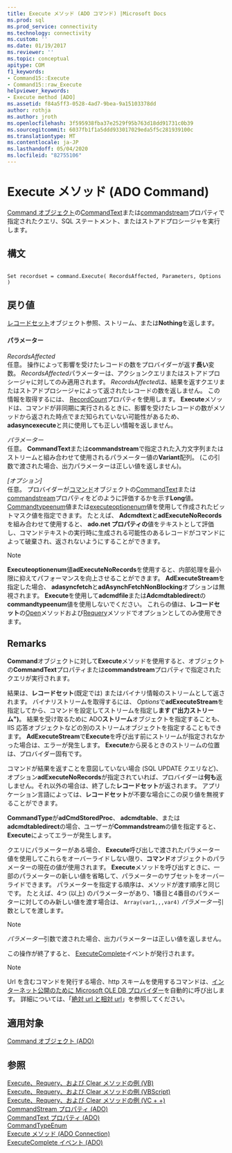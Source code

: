 ```yaml
---
title: Execute メソッド (ADO コマンド) |Microsoft Docs
ms.prod: sql
ms.prod_service: connectivity
ms.technology: connectivity
ms.custom: ''
ms.date: 01/19/2017
ms.reviewer: ''
ms.topic: conceptual
apitype: COM
f1_keywords:
- Command15::Execute
- Command15::raw_Execute
helpviewer_keywords:
- Execute method [ADO]
ms.assetid: f84a5ff3-0528-4ad7-9bea-9a15103378dd
author: rothja
ms.author: jroth
ms.openlocfilehash: 3f595938fba37e2529f95b763d18dd91731c0b39
ms.sourcegitcommit: 6037fb1f1a5ddd933017029eda5f5c281939100c
ms.translationtype: MT
ms.contentlocale: ja-JP
ms.lasthandoff: 05/04/2020
ms.locfileid: "82755106"
---
```

# <a name="execute-method-ado-command"></a>Execute メソッド (ADO Command)
[Command オブジェクト](../../../ado/reference/ado-api/command-object-ado.md)の[CommandText](../../../ado/reference/ado-api/commandtext-property-ado.md)または[commandstream](../../../ado/reference/ado-api/commandstream-property-ado.md)プロパティで指定されたクエリ、SQL ステートメント、またはストアドプロシージャを実行します。  
  
## <a name="syntax"></a>構文  
  
```  
  
Set recordset = command.Execute( RecordsAffected, Parameters, Options )  
```  
  
## <a name="return-value"></a>戻り値  
 [レコードセット](../../../ado/reference/ado-api/recordset-object-ado.md)オブジェクト参照、ストリーム、または**Nothing**を返します。  
  
#### <a name="parameters"></a>パラメーター  
 *RecordsAffected*  
 任意。 操作によって影響を受けたレコードの数をプロバイダーが返す**長い**変数。 *RecordsAffected*パラメーターは、アクションクエリまたはストアドプロシージャに対してのみ適用されます。 *RecordsAffected*は、結果を返すクエリまたはストアドプロシージャによって返されたレコードの数を返しません。 この情報を取得するには、 [RecordCount](../../../ado/reference/ado-api/recordcount-property-ado.md)プロパティを使用します。 **Execute**メソッドは、コマンドが非同期に実行されるときに、影響を受けたレコードの数がメソッドから返された時点でまだ知られていない可能性があるため、 **adasyncexecute**と共に使用しても正しい情報を返しません。  
  
 *パラメーター*  
 任意。 **CommandText**または**commandstream**で指定された入力文字列またはストリームと組み合わせて使用されるパラメーター値の**Variant**配列。 (この引数で渡された場合、出力パラメーターは正しい値を返しません)。  
  
 *[オプション]*  
 任意。 プロバイダーが[コマンド](../../../ado/reference/ado-api/command-object-ado.md)オブジェクトの[CommandText](../../../ado/reference/ado-api/commandtext-property-ado.md)または[commandstream](../../../ado/reference/ado-api/commandstream-property-ado.md)プロパティをどのように評価するかを示す**Long**値。 [Commandtypeenum](../../../ado/reference/ado-api/commandtypeenum.md)値または[executeoptionenum](../../../ado/reference/ado-api/executeoptionenum.md)値を使用して作成されたビットマスク値を指定できます。 たとえば、 **Adcmdtext**と**adExecuteNoRecords**を組み合わせて使用すると、 **ado.net プロパティの**値をテキストとして評価し、コマンドテキストの実行時に生成される可能性のあるレコードがコマンドによって破棄され、返されないようにすることができます。  
  
> [!NOTE]
>  **Executeoptionenum**値**adExecuteNoRecords**を使用すると、内部処理を最小限に抑えてパフォーマンスを向上させることができます。 **AdExecuteStream**を指定した場合、 **adasyncfetch**と**adAsynchFetchNonBlocking**オプションは無視されます。 **Execute**を使用して**adcmdfile**または**Adcmdtabledirect**の**commandtypeenum**値を使用しないでください。 これらの値は、**レコードセット**の[Open](../../../ado/reference/ado-api/open-method-ado-recordset.md)メソッドおよび[Requery](../../../ado/reference/ado-api/requery-method.md)メソッドでオプションとしてのみ使用できます。  
  
## <a name="remarks"></a>Remarks  
 **Command**オブジェクトに対して**Execute**メソッドを使用すると、オブジェクトの**CommandText**プロパティまたは**commandstream**プロパティで指定されたクエリが実行されます。  
  
 結果は、**レコードセット**(既定では) またはバイナリ情報のストリームとして返されます。 バイナリストリームを取得するには、 *Options*で**adExecuteStream**を指定してから、コマンドを設定してストリームを指定し**ます ("出力ストリーム")**。 結果を受け取るために ADO**ストリーム**オブジェクトを指定することも、IIS 応答オブジェクトなどの別のストリームオブジェクトを指定することもできます。 **AdExecuteStream**で**Execute**を呼び出す前にストリームが指定されなかった場合は、エラーが発生します。 **Execute**から戻るときのストリームの位置は、プロバイダー固有です。  
  
 コマンドが結果を返すことを意図していない場合 (SQL UPDATE クエリなど)、オプション**adExecuteNoRecords**が指定されていれば、プロバイダーは**何も**返しません。それ以外の場合は、終了した**レコードセット**が返されます。 アプリケーション言語によっては、**レコードセット**が不要な場合にこの戻り値を無視することができます。  
  
 **CommandType**が**adCmdStoredProc**、 **adcmdtable**、または**adcmdtabledirect**の場合、ユーザーが**Commandstream**の値を指定すると、 **Execute**によってエラーが発生します。  
  
 クエリにパラメーターがある場合、 **Execute**呼び出しで渡されたパラメーター値を使用してこれらをオーバーライドしない限り、**コマンド**オブジェクトのパラメーターの現在の値が使用されます。 **Execute**メソッドを呼び出すときに、一部のパラメーターの新しい値を省略して、パラメーターのサブセットをオーバーライドできます。 パラメーターを指定する順序は、メソッドが渡す順序と同じです。 たとえば、4つ (以上) のパラメーターがあり、1番目と4番目のパラメーターに対してのみ新しい値を渡す場合は、 `Array(var1,,,var4)` *パラメーター*引数としてを渡します。  
  
> [!NOTE]
>  *パラメーター*引数で渡された場合、出力パラメーターは正しい値を返しません。  
  
 この操作が終了すると、 [ExecuteComplete](../../../ado/reference/ado-api/executecomplete-event-ado.md)イベントが発行されます。  
  
> [!NOTE]
>  Url を含むコマンドを発行する場合、http スキームを使用するコマンドは、[インターネット公開のために Microsoft OLE DB プロバイダー](../../../ado/guide/appendixes/microsoft-ole-db-provider-for-internet-publishing.md)を自動的に呼び出します。 詳細については、「[絶対 url と相対 url](../../../ado/guide/data/absolute-and-relative-urls.md)」を参照してください。  
  
## <a name="applies-to"></a>適用対象  
 [Command オブジェクト (ADO)](../../../ado/reference/ado-api/command-object-ado.md)  
  
## <a name="see-also"></a>参照  
 [Execute、Requery、および Clear メソッドの例 (VB)](../../../ado/reference/ado-api/execute-requery-and-clear-methods-example-vb.md)   
 [Execute、Requery、および Clear メソッドの例 (VBScript)](../../../ado/reference/ado-api/execute-requery-and-clear-methods-example-vbscript.md)   
 [Execute、Requery、および Clear メソッドの例 (VC + +)](../../../ado/reference/ado-api/execute-requery-and-clear-methods-example-vc.md)   
 [CommandStream プロパティ (ADO)](../../../ado/reference/ado-api/commandstream-property-ado.md)   
 [CommandText プロパティ (ADO)](../../../ado/reference/ado-api/commandtext-property-ado.md)   
 [CommandTypeEnum](../../../ado/reference/ado-api/commandtypeenum.md)   
 [Execute メソッド (ADO Connection)](../../../ado/reference/ado-api/execute-method-ado-connection.md)   
 [ExecuteComplete イベント (ADO)](../../../ado/reference/ado-api/executecomplete-event-ado.md)
